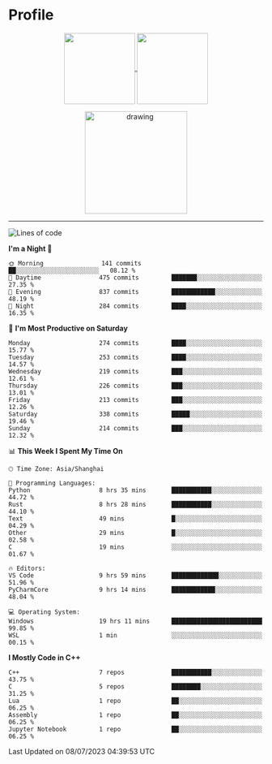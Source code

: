 # Profile

<p align="center">
  <a href="https://github.com/SourVoice">
    <img
      align="center"
      height="140em"
      src="https://github-readme-stats.vercel.app/api?username=SourVoice&show_icons=true&include_all_commits=true&count_private=true&theme=tokyonight"
    />
  </a>
  <a href="https://github.com/SourVoice">
    <img
      align="center"
      height="140em"
      src="https://github-readme-stats.vercel.app/api/top-langs/?username=SourVoice&show_icons=true&include_all_commits=true&count_private=true&layout=compact&theme=tokyonight"
    />
  </a>
</p>

<p align="center">
   <a href="https://github.com/SourVoice">
    <img
      align="center"
      height="202em"
      alt="drawing"
      src="https://activity-graph.herokuapp.com/graph?username=SourVoice&theme=react-dark"
    />
  </a>
</p>

---
<!--START_SECTION:waka-->
![Lines of code](https://img.shields.io/badge/From%20Hello%20World%20I%27ve%20Written-1.6%20million%20lines%20of%20code-blue)

**I'm a Night 🦉** 

```text
🌞 Morning                141 commits         ██░░░░░░░░░░░░░░░░░░░░░░░   08.12 % 
🌆 Daytime                475 commits         ███████░░░░░░░░░░░░░░░░░░   27.35 % 
🌃 Evening                837 commits         ████████████░░░░░░░░░░░░░   48.19 % 
🌙 Night                  284 commits         ████░░░░░░░░░░░░░░░░░░░░░   16.35 % 
```
📅 **I'm Most Productive on Saturday** 

```text
Monday                   274 commits         ████░░░░░░░░░░░░░░░░░░░░░   15.77 % 
Tuesday                  253 commits         ████░░░░░░░░░░░░░░░░░░░░░   14.57 % 
Wednesday                219 commits         ███░░░░░░░░░░░░░░░░░░░░░░   12.61 % 
Thursday                 226 commits         ███░░░░░░░░░░░░░░░░░░░░░░   13.01 % 
Friday                   213 commits         ███░░░░░░░░░░░░░░░░░░░░░░   12.26 % 
Saturday                 338 commits         █████░░░░░░░░░░░░░░░░░░░░   19.46 % 
Sunday                   214 commits         ███░░░░░░░░░░░░░░░░░░░░░░   12.32 % 
```


📊 **This Week I Spent My Time On** 

```text
🕑︎ Time Zone: Asia/Shanghai

💬 Programming Languages: 
Python                   8 hrs 35 mins       ███████████░░░░░░░░░░░░░░   44.72 % 
Rust                     8 hrs 28 mins       ███████████░░░░░░░░░░░░░░   44.10 % 
Text                     49 mins             █░░░░░░░░░░░░░░░░░░░░░░░░   04.29 % 
Other                    29 mins             █░░░░░░░░░░░░░░░░░░░░░░░░   02.58 % 
C                        19 mins             ░░░░░░░░░░░░░░░░░░░░░░░░░   01.67 % 

🔥 Editors: 
VS Code                  9 hrs 59 mins       █████████████░░░░░░░░░░░░   51.96 % 
PyCharmCore              9 hrs 14 mins       ████████████░░░░░░░░░░░░░   48.04 % 

💻 Operating System: 
Windows                  19 hrs 11 mins      █████████████████████████   99.85 % 
WSL                      1 min               ░░░░░░░░░░░░░░░░░░░░░░░░░   00.15 % 
```

**I Mostly Code in C++** 

```text
C++                      7 repos             ███████████░░░░░░░░░░░░░░   43.75 % 
C                        5 repos             ████████░░░░░░░░░░░░░░░░░   31.25 % 
Lua                      1 repo              ██░░░░░░░░░░░░░░░░░░░░░░░   06.25 % 
Assembly                 1 repo              ██░░░░░░░░░░░░░░░░░░░░░░░   06.25 % 
Jupyter Notebook         1 repo              ██░░░░░░░░░░░░░░░░░░░░░░░   06.25 % 
```




 Last Updated on 08/07/2023 04:39:53 UTC
<!--END_SECTION:waka-->
